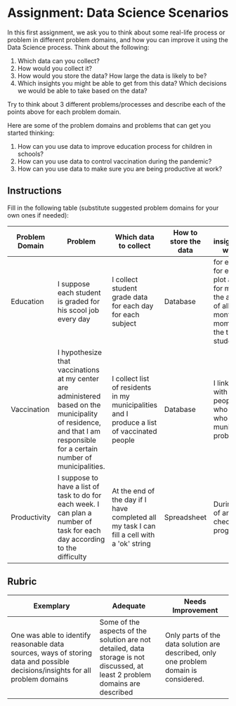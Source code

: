 # Assignment: Data Science Scenarios

In this first assignment, we ask you to think about some real-life process or problem in different problem domains, and how you can improve it using the Data Science process. Think about the following:

1. Which data can you collect?
1. How would you collect it?
1. How would you store the data? How large the data is likely to be?
1. Which insights you might be able to get from this data? Which decisions we would be able to take based on the data?

Try to think about 3 different problems/processes and describe each of the points above for each problem domain.

Here are some of the problem domains and problems that can get you started thinking:

1. How can you use data to improve education process for children in schools?
1. How can you use data to control vaccination during the pandemic?
1. How can you use data to make sure you are being productive at work?
## Instructions

Fill in the following table (substitute suggested problem domains for your own ones if needed):

| Problem Domain | Problem | Which data to collect | How to store the data | Which insights/decisions we can make | 
|----------------|---------|-----------------------|-----------------------|--------------------------------------|
| Education |I suppose each student is graded for his scool job every day | I collect student grade data for each day for each subject|Database | for each student, for each subject i plot average grade for month. I plot the average grade of all subjects for month too. At each moment I can see the trend of each student|
| Vaccination |I hypothesize that vaccinations at my center are administered based on the municipality of residence, and that I am responsible for a certain number of municipalities.|I collect list of residents in my municipalities and I produce a list of vaccinated people  |Database |I link residents with vaccinated people: I can know who is vaccined, who not and municipalities with problems.|
| Productivity |I suppose to have a list of task to do for each week. I can plan a number of task for each day according to the difficulty | At the end of the day if I have completed all my task I can fill a cell with a 'ok' string |Spreadsheet | During the period of analysis I can check my progression|

## Rubric

Exemplary | Adequate | Needs Improvement
--- | --- | -- |
One was able to identify reasonable data sources, ways of storing data and possible decisions/insights for all problem domains | Some of the aspects of the solution are not detailed, data storage is not discussed, at least 2 problem domains are described | Only parts of the data solution are described, only one problem domain is considered.
